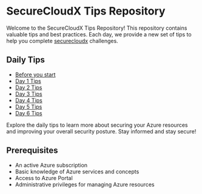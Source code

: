 # SecureCloudX Tips Repository

Welcome to the SecureCloudX Tips Repository! This repository contains valuable tips and best practices. Each day, we provide a new set of tips to help you complete [securecloudx](https://securecloudx.pages.dev) challenges.

## Daily Tips
- [Before you start](before-you-start.md)
- [Day 1 Tips](day1-tips.md)
- [Day 2 Tips](day2-tips.md)
- [Day 3 Tips](day3-tips.md)
- [Day 4 Tips](day4-tips.md)
- [Day 5 Tips](day5-tips.md)
- [Day 6 Tips](day6-tips.md)

Explore the daily tips to learn more about securing your Azure resources and improving your overall security posture. Stay informed and stay secure!

## Prerequisites
- An active Azure subscription
- Basic knowledge of Azure services and concepts
- Access to Azure Portal
- Administrative privileges for managing Azure resources
